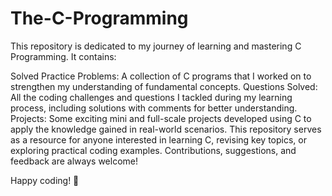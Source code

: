# The-C-Programming
This repository is dedicated to my journey of learning and mastering C Programming. It contains:

Solved Practice Problems: A collection of C programs that I worked on to strengthen my understanding of fundamental concepts.
Questions Solved: All the coding challenges and questions I tackled during my learning process, including solutions with comments for better understanding.
Projects: Some exciting mini and full-scale projects developed using C to apply the knowledge gained in real-world scenarios.
This repository serves as a resource for anyone interested in learning C, revising key topics, or exploring practical coding examples. Contributions, suggestions, and feedback are always welcome!

Happy coding! 🎉
